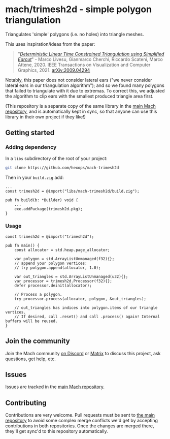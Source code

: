 # mach/trimesh2d - simple polygon triangulation

Triangulates 'simple' polygons (i.e. no holes) into triangle meshes.

This uses inspiration/ideas from the paper:

> "_[Deterministic Linear Time Constrained Triangulation using Simplified Earcut](https://arxiv.org/abs/2009.04294)_" - Marco Livesu, Gianmarco Cherchi, Riccardo Scateni, Marco Attene, 2020.
> IEEE Transactions on Visualization and Computer Graphics, 2021. [arXiv:2009.04294](https://arxiv.org/abs/2009.04294)

Notably, this paper does not consider lateral ears ("we never consider lateral ears in our triangulation algorithm"); and so we found many polygons that failed to triangulate with it due to extremas. To correct this, we adjusted the algorithm to clip ears with the smallest produced triangle area first.

(This repository is a separate copy of the same library in the [main Mach repository](https://github.com/hexops/mach), and is automatically kept in sync, so that anyone can use this library in their own project if they like!)

## Getting started

### Adding dependency

In a `libs` subdirectory of the root of your project:

```sh
git clone https://github.com/hexops/mach-trimesh2d
```

Then in your `build.zig` add:

```zig
...
const trimesh2d = @import("libs/mach-trimesh2d/build.zig");

pub fn build(b: *Builder) void {
    ...
    exe.addPackage(trimesh2d.pkg);
}
```

### Usage

```zig
const trimesh2d = @import("trimesh2d");

pub fn main() {
    const allocator = std.heap.page_allocator;

    var polygon = std.ArrayListUnmanaged(f32){};
    // append your polygon vertices:
    // try polygon.append(allocator, 1.0);

    var out_triangles = std.ArrayListUnmanaged(u32){};
    var processor = trimesh2d.Processor(f32){};
    defer processor.deinit(allocator);

    // Process a polygon.
    try processor.process(allocator, polygon, &out_triangles);

    // out_triangles has indices into polygon.items of our triangle vertices.
    // If desired, call .reset() and call .process() again! Internal buffers will be reused.
}
```

## Join the community

Join the Mach community [on Discord](https://discord.gg/XNG3NZgCqp) or [Matrix](https://matrix.to/#/#hexops:matrix.org) to discuss this project, ask questions, get help, etc.

## Issues

Issues are tracked in the [main Mach repository](https://github.com/hexops/mach/issues?q=is%3Aissue+is%3Aopen+label%3Atrimesh2d).

## Contributing

Contributions are very welcome. Pull requests must be sent to [the main repository](https://github.com/hexops/mach/tree/main/libs/trimesh2d) to avoid some complex merge conflicts we'd get by accepting contributions in both repositories. Once the changes are merged there, they'll get sync'd to this repository automatically.
